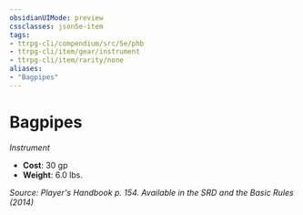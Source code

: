 ```yaml
---
obsidianUIMode: preview
cssclasses: json5e-item
tags:
- ttrpg-cli/compendium/src/5e/phb
- ttrpg-cli/item/gear/instrument
- ttrpg-cli/item/rarity/none
aliases: 
- "Bagpipes"
---
```

# Bagpipes
*Instrument*  


- **Cost**: 30 gp
- **Weight**: 6.0 lbs.

*Source: Player's Handbook p. 154. Available in the <span title='Systems Reference Document (5.1)'>SRD</span> and the Basic Rules (2014)*